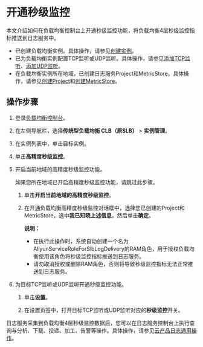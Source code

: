 # 开通秒级监控

本文介绍如何在负载均衡控制台上开通秒级监控功能，将负载均衡4层秒级监控指标推送到日志服务中。

-   已创建负载均衡实例。具体操作，请参见[创建实例](/intl.zh-CN/传统型负载均衡CLB/CLB快速入门/创建实例.md)。
-   已为负载均衡实例配置TCP监听或UDP监听。具体操作，请参见[添加TCP监听](/intl.zh-CN/传统型负载均衡CLB/CLB用户指南/监听/添加TCP监听.md)、[添加UDP监听](/intl.zh-CN/传统型负载均衡CLB/CLB用户指南/监听/添加UDP监听.md)。
-   在负载均衡实例所在地域，已创建日志服务Project和MetricStore。具体操作，请参见[创建Project](/intl.zh-CN/准备工作/管理Project.md)和[创建MetricStore](/intl.zh-CN/准备工作/管理MetricStore.md)。

## 操作步骤

1.  登录[负载均衡控制台](https://slb.console.aliyun.com/slb)。

2.  在左侧导航栏，选择**传统型负载均衡 CLB（原SLB）** \> **实例管理**。

3.  在实例列表中，单击目标实例。

4.  单击**高精度秒级监控**。

5.  开启当前地域的高精度秒级监控功能。

    如果您所在地域已开启高精度秒级监控功能，请跳过此步骤。

    1.  单击**开启当前地域的高精度秒级监控**。

    2.  在开通负载均衡高精度秒级监控对话框中，选择您已创建的Project和MetricStore，选中**我已知晓上述信息**，然后单击**确定**。

        **说明：**

        -   在执行此操作时，系统自动创建一个名为AliyunServiceRoleForSlbLogDelivery的RAM角色，用于授权负载均衡使用该角色将秒级监控指标推送到日志服务。
        -   请勿取消授权或删除RAM角色，否则将导致秒级监控指标无法正常推送到日志服务。
6.  为目标TCP监听或UDP监听开通秒级监控功能。

    1.  单击**设置**。

    2.  在设置页签中，打开目标TCP监听或UDP监听对应的**秒级监控**开关。


日志服务采集到负载均衡4层秒级监控数据后，您可以在日志服务控制台上执行查询与分析、下载、投递、加工、告警等操作。具体操作，请参见[云产品日志通用操作](/intl.zh-CN/数据采集/云产品日志采集/云产品日志通用操作.md)。

